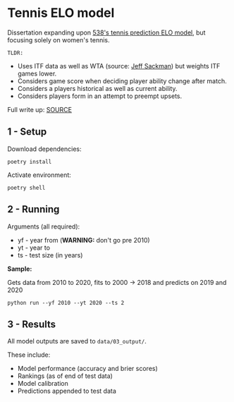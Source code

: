 # Tennis ELO model 

Dissertation expanding upon [538's tennis prediction ELO model](https://fivethirtyeight.com/features/serena-williams-and-the-difference-between-all-time-great-and-greatest-of-all-time/), but focusing solely on women's tennis. 

`TLDR:`

- Uses ITF data as well as WTA (source: [Jeff Sackman](https://github.com/JeffSackmann)) but weights ITF games lower.
- Considers game score when deciding player ability change after match.
- Considers a players historical as well as current ability.
- Considers players form in an attempt to preempt upsets.

Full write up: [SOURCE](dissertation.pdf)

## 1 - Setup

Download dependencies: 

```
poetry install
```

Activate environment:

```
poetry shell
```

## 2 - Running

Arguments (all required):
- yf - year from (**WARNING:** don't go pre 2010)
- yt - year to 
- ts - test size (in years)

**Sample:**

Gets data from 2010 to 2020, fits to 2000 -> 2018 and predicts on 2019 and 2020

```
python run --yf 2010 --yt 2020 --ts 2 
```

## 3 - Results 

All model outputs are saved to `data/03_output/`.

These include:
- Model performance (accuracy and brier scores) 
- Rankings (as of end of test data)
- Model calibration
- Predictions appended to test data
